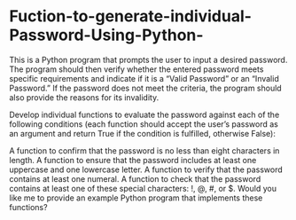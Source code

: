 # Fuction-to-generate-individual-Password-Using-Python-
This is a Python program that prompts the user to input a desired password. The program should then verify whether the entered password meets specific requirements and indicate if it is a “Valid Password” or an “Invalid Password.” If the password does not meet the criteria, the program should also provide the reasons for its invalidity.

Develop individual functions to evaluate the password against each of the following conditions (each function should accept the user’s password as an argument and return True if the condition is fulfilled, otherwise False):

A function to confirm that the password is no less than eight characters in length.
A function to ensure that the password includes at least one uppercase and one lowercase letter.
A function to verify that the password contains at least one numeral.
A function to check that the password contains at least one of these special characters: !, @, #, or $.
Would you like me to provide an example Python program that implements these functions?
